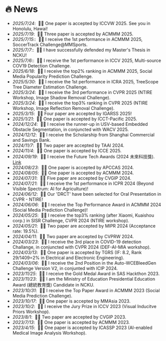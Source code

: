 # 🔥 News

- *2025/7/24*: &nbsp;🎉🎉 One paper is accepted by ICCVW 2025. See you in Honolulu, Hawai!
- *2025/7/19*: &nbsp;🎉🎉 Three paper is accepted by ACMMM 2025.
- *2025/7/15*:: &nbsp;🎉🎉 I receive the 1st performance in ACMMM 2025, SoccerTrack Challenge@MMSports.
- *2025/7/7*:: &nbsp;🎉🎉 I have successfully defended my Master's Thesis in NCKU!
- *2025/7/6*:: &nbsp;🎉🎉 I receive the 1st performance in ICCV 2025, Multi-source COV19 Detection Challenge.
- *2025/6/18*: &nbsp;🎉🎉 I receive the top2% ranking in ACMMM 2025, Social Media Popularity Prediction Challenge.
- *2025/5/30*: &nbsp;🎉🎉 I receive the 1st performance in ICRA 2025, TreeScope Tree Diameter Estimation Challenge.
- *2025/3/24*: &nbsp;🎉🎉 I receive the 3rd performance in CVPR 2025 (NTIRE Workshop, Image Shadow Removal Challenge).
- *2025/3/24*: &nbsp;🎉🎉 I receive the top3% ranking in CVPR 2025 (NTIRE Workshop, Image Reflection Removal Challenge).
- *2025/3/15*: &nbsp;🎉🎉 Four paper are accepted by IGARSS 2025!
- *2025/1/21*: &nbsp;🎉🎉 One paper is accepted by ICCT-Pacific 2025.
- *2024/12/24*: &nbsp;🎉🎉 I receive the runner-up in USV-based Embedded Obstacle Segmentation, in conjuncted with WACV 2025.
- *2024/12/12*: &nbsp;🎉🎉 I receive the Scholarship from Shanghai Commercial and Savings Bank.
- *2024/11/7*: &nbsp;🎉🎉 Two paper are accepted by TAAI 2024.
- *2024/11/4*: &nbsp;🎉🎉 One paper is accepted by ICCE 2025.
- *2024/09/19*: &nbsp;🎉🎉 I receive the Future Tech Awards (2024 未來科技獎). <a href="https://www.futuretech.org.tw/futuretech/index.php?action=brands_detail&br_uid=389&web_lang=en-us" target="https://www.futuretech.org.tw/futuretech/index.php?action=brands_detail&br_uid=389&web_lang=en-us">Link</a>
- *2024/08/23*: &nbsp;🎉🎉 One paper is accepted by APCCAS 2024.
- *2024/08/05*: &nbsp;🎉🎉 One paper is accepted by ACMMM 2024.
- *2024/07/31*: &nbsp;🎉🎉 Five paper are accepted by CVGIP 2024.
- *2024/07/21*: &nbsp;🎉🎉 I receive the 1st performance in ICPR 2024 (Beyond Visible Spectrum: AI for Agriculture)!
- *2024/06/12*: &nbsp;🎉🎉 Our 'DRCT' have been selected for Oral Presentation in CVPR - NTIRE!
- *2024/06/06*: &nbsp;🎉🎉 I receive the Top Performance Award in ACMMM 2024 (Social Media Prediction Challenge)!
- *2024/05/25*: &nbsp;🎉🎉 I receive the top3% ranking (after Xiaomi, Kuaishou corp.) in SISR Challenge, CVPR 2024 (NTIRE workshop). 
- *2024/05/21*: &nbsp;🎉🎉 Two paper are accepted by MIPR 2024 (Acceptance rate: 19.5%).
- *2024/04/11*: &nbsp;🎉🎉 Two paper are accepted by CVPRW 2024.
- *2024/03/23*: &nbsp;🎉🎉 I receive the 3rd place in COVID-19 detection Challange, in conjuncted with CVPR 2024 (DEF-AI-MIA workshop). 
- *2024/03/13*: &nbsp;🎉🎉 One paper is accepted by TGRS (IF: 8.2, Rank 29/1409=2% in Electrical and Electronic Engineering).
- *2024/03/06*: &nbsp;🎉🎉 I receive the 2nd Position in the Auto-WCEBleedGen Challenge Version V2, in conjunted with ICIP 2024.
- *2023/11/25*: &nbsp;🎉🎉 I receive the Gold Medal Award in SAS Hackthon 2023.
- *2023/11/23*: &nbsp;🎉🎉 I am the Ministry of Education Presidential Education Award (總統教育獎) Candidate in NCKU.
- *2023/10/31*: &nbsp;🎉🎉 I receive the Top Paper Award in ACMMM 2023 (Social Media Prediction Challenge).
- *2023/10/17*: &nbsp;🎉🎉 One paper is accepted by MMAsia 2023.
- *2023/10/2*: &nbsp;🎉🎉 I receive the Jury Prize in ICCV 2023 (Visual Inducitve Priors Workshop).
- *2023/8/1*: &nbsp;🎉🎉 Two paper are accepted by CVGIP 2023.
- *2023/7/13*: &nbsp;🎉🎉 One paper is accepted by ACMMM 2023.
- *2023/4/15*: &nbsp;🎉🎉 One paper is accepted by ICASSP 2023 (AI-enabled Medical Image Analysis Workshop).
